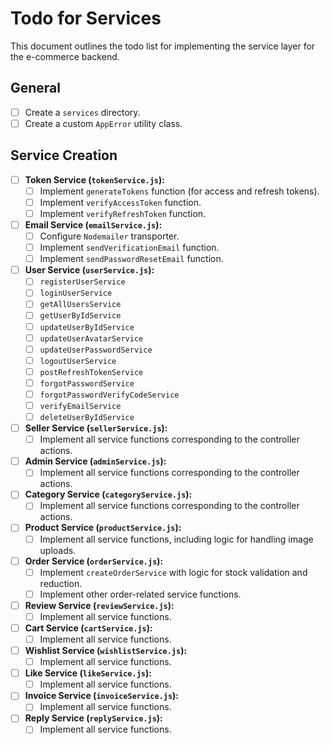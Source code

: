 # Todo for Services

This document outlines the todo list for implementing the service layer for the e-commerce backend.

## General

- [ ] Create a `services` directory.
- [ ] Create a custom `AppError` utility class.

## Service Creation

- [ ] **Token Service (`tokenService.js`):**
    - [ ] Implement `generateTokens` function (for access and refresh tokens).
    - [ ] Implement `verifyAccessToken` function.
    - [ ] Implement `verifyRefreshToken` function.

- [ ] **Email Service (`emailService.js`):**
    - [ ] Configure `Nodemailer` transporter.
    - [ ] Implement `sendVerificationEmail` function.
    - [ ] Implement `sendPasswordResetEmail` function.

- [ ] **User Service (`userService.js`):**
    - [ ] `registerUserService`
    - [ ] `loginUserService`
    - [ ] `getAllUsersService`
    - [ ] `getUserByIdService`
    - [ ] `updateUserByIdService`
    - [ ] `updateUserAvatarService`
    - [ ] `updateUserPasswordService`
    - [ ] `logoutUserService`
    - [ ] `postRefreshTokenService`
    - [ ] `forgotPasswordService`
    - [ ] `forgotPasswordVerifyCodeService`
    - [ ] `verifyEmailService`
    - [ ] `deleteUserByIdService`

- [ ] **Seller Service (`sellerService.js`):**
    - [ ] Implement all service functions corresponding to the controller actions.

- [ ] **Admin Service (`adminService.js`):**
    - [ ] Implement all service functions corresponding to the controller actions.

- [ ] **Category Service (`categoryService.js`):**
    - [ ] Implement all service functions corresponding to the controller actions.

- [ ] **Product Service (`productService.js`):**
    - [ ] Implement all service functions, including logic for handling image uploads.

- [ ] **Order Service (`orderService.js`):**
    - [ ] Implement `createOrderService` with logic for stock validation and reduction.
    - [ ] Implement other order-related service functions.

- [ ] **Review Service (`reviewService.js`):**
    - [ ] Implement all service functions.

- [ ] **Cart Service (`cartService.js`):**
    - [ ] Implement all service functions.

- [ ] **Wishlist Service (`wishlistService.js`):**
    - [ ] Implement all service functions.

- [ ] **Like Service (`likeService.js`):**
    - [ ] Implement all service functions.

- [ ] **Invoice Service (`invoiceService.js`):**
    - [ ] Implement all service functions.

- [ ] **Reply Service (`replyService.js`):**
    - [ ] Implement all service functions.

